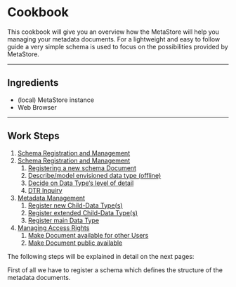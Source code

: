 # Cookbook
This cookbook will give you an overview how the MetaStore will help you managing your metadata documents.
For a lightweight and easy to follow guide a very simple schema is used to focus on the
possibilities provided by MetaStore.

---

## Ingredients

- (local) MetaStore instance
- Web Browser

---

## Work Steps

<nestednumerationlist>

1. [Schema Registration and Management](./schema/schema_managemenent_step_1.md)
2. [Schema Registration and Management](./schema/schema_managemenent_step_1.md)
   1. [Registering a new schema Document](./schema/schema_managemenent_step_1.md)
   2. [Describe/model envisioned data type (offline)](./datatypes_step_2.md)
   1. [Decide on Data Type‘s level of detail](./datatypes_step_2_1.md)
   2. [DTR Inquiry](./datatypes_step_2_2.md)
3. [Metadata Management](./datatypes_step_3.md)
   1. [Register new Child-Data Type(s)](./datatypes_step_3_1.md)
   2. [Register extended Child-Data Type(s)](./datatypes_step_3_2.md)
   3. [Register main Data Type](./datatypes_step_3_3.md)
4. [Managing Access Rights](./datatypes_step_3_1.md)
   1. [Make Document available for other Users](./datatypes_step_3_1.md)
   2. [Make Document public available](./datatypes_step_3_2.md)
   
</nestednumerationlist>

The following steps will be explained in detail on the next pages:

First of all we have to register a schema which defines the structure of the metadata documents.
